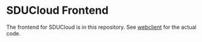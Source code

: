 # SDUCloud Frontend

The frontend for SDUCloud is in this repository. See [webclient](./webclient)
for the actual code.